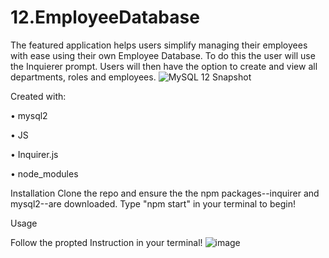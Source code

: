 # 12.EmployeeDatabase
The featured application helps users simplify managing their employees with ease using their own Employee Database. To do this the user will use the Inquierer prompt. Users will then have the option to create and view all departments, roles and employees. 
![MySQL 12 Snapshot](https://user-images.githubusercontent.com/81600120/131006382-c26a42ae-5522-43c2-9421-c31f4b351a07.PNG)

Created with:

• mysql2

• JS

• Inquirer.js

• node_modules

Installation
Clone the repo and ensure the the npm packages--inquirer and mysql2--are downloaded. Type "npm start" in your terminal to begin!

Usage

Follow the propted Instruction in your terminal! 
![image](https://user-images.githubusercontent.com/81600120/131226359-898b394a-6926-4797-b59d-f6ba5bcd2b10.png)
